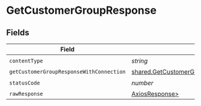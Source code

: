 # GetCustomerGroupResponse


## Fields

| Field                                                                                                          | Type                                                                                                           | Required                                                                                                       | Description                                                                                                    |
| -------------------------------------------------------------------------------------------------------------- | -------------------------------------------------------------------------------------------------------------- | -------------------------------------------------------------------------------------------------------------- | -------------------------------------------------------------------------------------------------------------- |
| `contentType`                                                                                                  | *string*                                                                                                       | :heavy_check_mark:                                                                                             | N/A                                                                                                            |
| `getCustomerGroupResponseWithConnection`                                                                       | [shared.GetCustomerGroupResponseWithConnection](../../models/shared/getcustomergroupresponsewithconnection.md) | :heavy_minus_sign:                                                                                             | N/A                                                                                                            |
| `statusCode`                                                                                                   | *number*                                                                                                       | :heavy_check_mark:                                                                                             | N/A                                                                                                            |
| `rawResponse`                                                                                                  | [AxiosResponse>](https://axios-http.com/docs/res_schema)                                                       | :heavy_minus_sign:                                                                                             | N/A                                                                                                            |